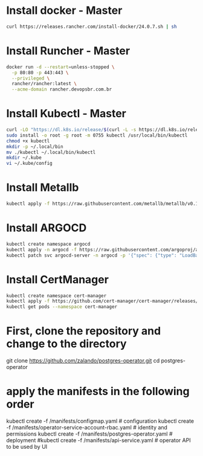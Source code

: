 # Install docker - Master
```bash
curl https://releases.rancher.com/install-docker/24.0.7.sh | sh
```
# Install Runcher - Master
```bash
docker run -d --restart=unless-stopped \
  -p 80:80 -p 443:443 \
  --privileged \
  rancher/rancher:latest \
  --acme-domain rancher.devopsbr.com.br
```
# Install Kubectl - Master  
```bash
curl -LO "https://dl.k8s.io/release/$(curl -L -s https://dl.k8s.io/release/stable.txt)/bin/linux/amd64/kubectl"
sudo install -o root -g root -m 0755 kubectl /usr/local/bin/kubectl
chmod +x kubectl
mkdir -p ~/.local/bin
mv ./kubectl ~/.local/bin/kubectl
mkdir ~/.kube
vi ~/.kube/config
```
# Install Metallb
```bash
kubectl apply -f https://raw.githubusercontent.com/metallb/metallb/v0.14.4/config/manifests/metallb-native.yaml
```
# Install ARGOCD
```bash
kubectl create namespace argocd
kubectl apply -n argocd -f https://raw.githubusercontent.com/argoproj/argo-cd/stable/manifests/install.yaml
kubectl patch svc argocd-server -n argocd -p '{"spec": {"type": "LoadBalancer"}}'
```
# Install CertManager
```bash
kubectl create namespace cert-manager
kubectl apply -f https://github.com/cert-manager/cert-manager/releases/download/v1.14.4/cert-manager.yaml
kubectl get pods --namespace cert-manager
```

# First, clone the repository and change to the directory
git clone https://github.com/zalando/postgres-operator.git
cd postgres-operator

# apply the manifests in the following order
kubectl create -f /manifests/configmap.yaml  # configuration
kubectl create -f /manifests/operator-service-account-rbac.yaml  # identity and permissions
kubectl create -f /manifests/postgres-operator.yaml  # deployment
#kubectl create -f /manifests/api-service.yaml  # operator API to be used by UI